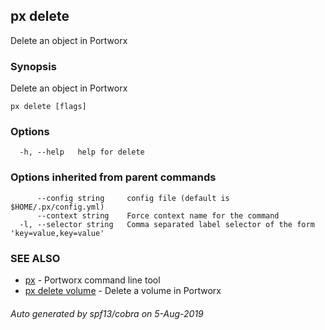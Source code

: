## px delete

Delete an object in Portworx

### Synopsis

Delete an object in Portworx

```
px delete [flags]
```

### Options

```
  -h, --help   help for delete
```

### Options inherited from parent commands

```
      --config string     config file (default is $HOME/.px/config.yml)
      --context string    Force context name for the command
  -l, --selector string   Comma separated label selector of the form 'key=value,key=value'
```

### SEE ALSO

* [px](px.md)	 - Portworx command line tool
* [px delete volume](px_delete_volume.md)	 - Delete a volume in Portworx

###### Auto generated by spf13/cobra on 5-Aug-2019
